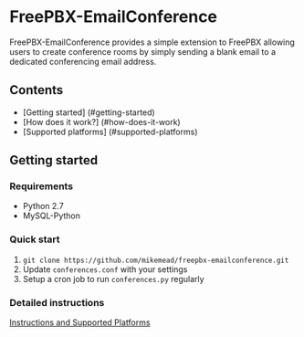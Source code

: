 # FreePBX-EmailConference

FreePBX-EmailConference provides a simple extension to FreePBX allowing users to create conference rooms by simply sending a blank email to a dedicated conferencing email address.

## Contents

- [Getting started] (#getting-started)
- [How does it work?] (#how-does-it-work)
- [Supported platforms] (#supported-platforms)

## Getting started

### Requirements

- Python 2.7
- MySQL-Python

### Quick start

1. `git clone https://github.com/mikemead/freepbx-emailconference.git`
2. Update `conferences.conf` with your settings
3. Setup a cron job to run `conferences.py` regularly

### Detailed instructions

[Instructions and Supported Platforms](http://www.mikemead.me/projects/freepbx-emailconf/)
